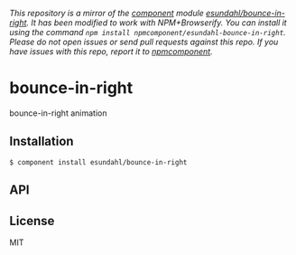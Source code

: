 *This repository is a mirror of the [component](http://component.io) module [esundahl/bounce-in-right](http://github.com/esundahl/bounce-in-right). It has been modified to work with NPM+Browserify. You can install it using the command `npm install npmcomponent/esundahl-bounce-in-right`. Please do not open issues or send pull requests against this repo. If you have issues with this repo, report it to [npmcomponent](https://github.com/airportyh/npmcomponent).*

# bounce-in-right

  bounce-in-right animation

## Installation

    $ component install esundahl/bounce-in-right

## API

   

## License

  MIT
